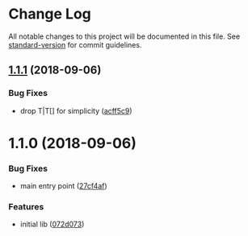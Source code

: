 # Change Log

All notable changes to this project will be documented in this file. See [standard-version](https://github.com/conventional-changelog/standard-version) for commit guidelines.

<a name="1.1.1"></a>
## [1.1.1](https://github.com/pictalk/eqm/compare/v1.1.0...v1.1.1) (2018-09-06)


### Bug Fixes

* drop T|T[] for simplicity ([acff5c9](https://github.com/pictalk/eqm/commit/acff5c9))



<a name="1.1.0"></a>
# 1.1.0 (2018-09-06)


### Bug Fixes

* main entry point ([27cf4af](https://github.com/pictalk/eqm/commit/27cf4af))


### Features

* initial lib ([072d073](https://github.com/pictalk/eqm/commit/072d073))
